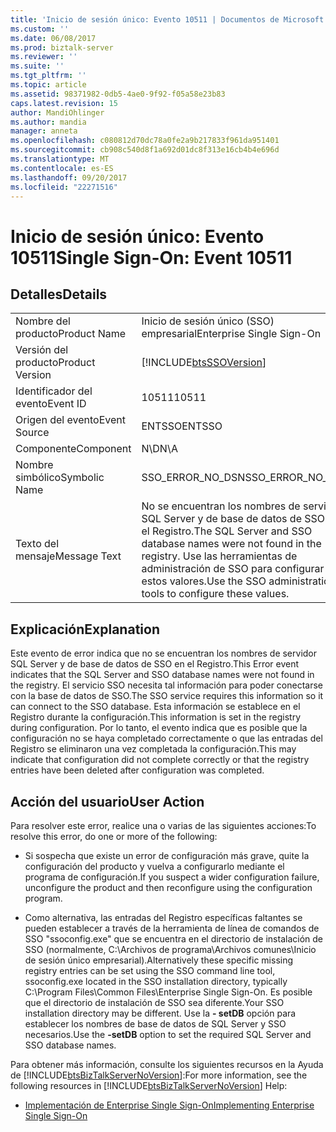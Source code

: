 ```yaml
---
title: 'Inicio de sesión único: Evento 10511 | Documentos de Microsoft'
ms.custom: ''
ms.date: 06/08/2017
ms.prod: biztalk-server
ms.reviewer: ''
ms.suite: ''
ms.tgt_pltfrm: ''
ms.topic: article
ms.assetid: 98371982-0db5-4ae0-9f92-f05a58e23b83
caps.latest.revision: 15
author: MandiOhlinger
ms.author: mandia
manager: anneta
ms.openlocfilehash: c080812d70dc78a0fe2a9b217833f961da951401
ms.sourcegitcommit: cb908c540d8f1a692d01dc8f313e16cb4b4e696d
ms.translationtype: MT
ms.contentlocale: es-ES
ms.lasthandoff: 09/20/2017
ms.locfileid: "22271516"
---
```

# <a name="single-sign-on-event-10511"></a><span data-ttu-id="873ab-102">Inicio de sesión único: Evento 10511</span><span class="sxs-lookup"><span data-stu-id="873ab-102">Single Sign-On: Event 10511</span></span>
## <a name="details"></a><span data-ttu-id="873ab-103">Detalles</span><span class="sxs-lookup"><span data-stu-id="873ab-103">Details</span></span>  
  
|||  
|-|-|  
|<span data-ttu-id="873ab-104">Nombre del producto</span><span class="sxs-lookup"><span data-stu-id="873ab-104">Product Name</span></span>|<span data-ttu-id="873ab-105">Inicio de sesión único (SSO) empresarial</span><span class="sxs-lookup"><span data-stu-id="873ab-105">Enterprise Single Sign-On</span></span>|  
|<span data-ttu-id="873ab-106">Versión del producto</span><span class="sxs-lookup"><span data-stu-id="873ab-106">Product Version</span></span>|[!INCLUDE[btsSSOVersion](../includes/btsssoversion-md.md)]|  
|<span data-ttu-id="873ab-107">Identificador del evento</span><span class="sxs-lookup"><span data-stu-id="873ab-107">Event ID</span></span>|<span data-ttu-id="873ab-108">10511</span><span class="sxs-lookup"><span data-stu-id="873ab-108">10511</span></span>|  
|<span data-ttu-id="873ab-109">Origen del evento</span><span class="sxs-lookup"><span data-stu-id="873ab-109">Event Source</span></span>|<span data-ttu-id="873ab-110">ENTSSO</span><span class="sxs-lookup"><span data-stu-id="873ab-110">ENTSSO</span></span>|  
|<span data-ttu-id="873ab-111">Componente</span><span class="sxs-lookup"><span data-stu-id="873ab-111">Component</span></span>|<span data-ttu-id="873ab-112">N\D</span><span class="sxs-lookup"><span data-stu-id="873ab-112">N\A</span></span>|  
|<span data-ttu-id="873ab-113">Nombre simbólico</span><span class="sxs-lookup"><span data-stu-id="873ab-113">Symbolic Name</span></span>|<span data-ttu-id="873ab-114">SSO_ERROR_NO_DSN</span><span class="sxs-lookup"><span data-stu-id="873ab-114">SSO_ERROR_NO_DSN</span></span>|  
|<span data-ttu-id="873ab-115">Texto del mensaje</span><span class="sxs-lookup"><span data-stu-id="873ab-115">Message Text</span></span>|<span data-ttu-id="873ab-116">No se encuentran los nombres de servidor SQL Server y de base de datos de SSO en el Registro.</span><span class="sxs-lookup"><span data-stu-id="873ab-116">The SQL Server and SSO database names were not found in the registry.</span></span> <span data-ttu-id="873ab-117">Use las herramientas de administración de SSO para configurar estos valores.</span><span class="sxs-lookup"><span data-stu-id="873ab-117">Use the SSO administration tools to configure these values.</span></span>|  
  
## <a name="explanation"></a><span data-ttu-id="873ab-118">Explicación</span><span class="sxs-lookup"><span data-stu-id="873ab-118">Explanation</span></span>  
 <span data-ttu-id="873ab-119">Este evento de error indica que no se encuentran los nombres de servidor SQL Server y de base de datos de SSO en el Registro.</span><span class="sxs-lookup"><span data-stu-id="873ab-119">This Error event indicates that the SQL Server and SSO database names were not found in the registry.</span></span> <span data-ttu-id="873ab-120">El servicio SSO necesita tal información para poder conectarse con la base de datos de SSO.</span><span class="sxs-lookup"><span data-stu-id="873ab-120">The SSO service requires this information so it can connect to the SSO database.</span></span> <span data-ttu-id="873ab-121">Esta información se establece en el Registro durante la configuración.</span><span class="sxs-lookup"><span data-stu-id="873ab-121">This information is set in the registry during configuration.</span></span> <span data-ttu-id="873ab-122">Por lo tanto, el evento indica que es posible que la configuración no se haya completado correctamente o que las entradas del Registro se eliminaron una vez completada la configuración.</span><span class="sxs-lookup"><span data-stu-id="873ab-122">This may indicate that configuration did not complete correctly or that the registry entries have been deleted after configuration was completed.</span></span>  
  
## <a name="user-action"></a><span data-ttu-id="873ab-123">Acción del usuario</span><span class="sxs-lookup"><span data-stu-id="873ab-123">User Action</span></span>  
 <span data-ttu-id="873ab-124">Para resolver este error, realice una o varias de las siguientes acciones:</span><span class="sxs-lookup"><span data-stu-id="873ab-124">To resolve this error, do one or more of the following:</span></span>  
  
-   <span data-ttu-id="873ab-125">Si sospecha que existe un error de configuración más grave, quite la configuración del producto y vuelva a configurarlo mediante el programa de configuración.</span><span class="sxs-lookup"><span data-stu-id="873ab-125">If you suspect a wider configuration failure, unconfigure the product and then reconfigure using the configuration program.</span></span>  
  
-   <span data-ttu-id="873ab-126">Como alternativa, las entradas del Registro específicas faltantes se pueden establecer a través de la herramienta de línea de comandos de SSO "ssoconfig.exe" que se encuentra en el directorio de instalación de SSO (normalmente, C:\Archivos de programa\Archivos comunes\Inicio de sesión único empresarial).</span><span class="sxs-lookup"><span data-stu-id="873ab-126">Alternatively these specific missing registry entries can be set using the SSO command line tool, ssoconfig.exe located in the SSO installation directory, typically C:\Program Files\Common Files\Enterprise Single Sign-On.</span></span> <span data-ttu-id="873ab-127">Es posible que el directorio de instalación de SSO sea diferente.</span><span class="sxs-lookup"><span data-stu-id="873ab-127">Your SSO installation directory may be different.</span></span> <span data-ttu-id="873ab-128">Use la **- setDB** opción para establecer los nombres de base de datos de SQL Server y SSO necesarios.</span><span class="sxs-lookup"><span data-stu-id="873ab-128">Use the **-setDB** option to set the required SQL Server and SSO database names.</span></span>  
  
 <span data-ttu-id="873ab-129">Para obtener más información, consulte los siguientes recursos en la Ayuda de [!INCLUDE[btsBizTalkServerNoVersion](../includes/btsbiztalkservernoversion-md.md)]:</span><span class="sxs-lookup"><span data-stu-id="873ab-129">For more information, see the following resources in [!INCLUDE[btsBizTalkServerNoVersion](../includes/btsbiztalkservernoversion-md.md)] Help:</span></span>  
  
-   [<span data-ttu-id="873ab-130">Implementación de Enterprise Single Sign-On</span><span class="sxs-lookup"><span data-stu-id="873ab-130">Implementing Enterprise Single Sign-On</span></span>](../core/implementing-enterprise-single-sign-on.md)